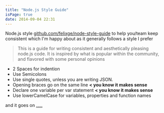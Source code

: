 ```yaml
---
title: "Node.js Style Guide"
isPage: true
date: 2014-09-04 22:31
---
```



Node.js style [github.com/felixge/node-style-guide](https://github.com/felixge/node-style-guide) to help you/team keep consistent which I'm happy about as it generally follows a style I prefer

> This is a guide for writing consistent and aesthetically pleasing node.js code. It is inspired by what is popular within the community, and flavored with some personal opinions


* 2 Spaces for indention
* Use Semicolons
* Use single quotes, unless you are writing JSON.
* Opening braces go on the same line **< you know it makes sense**
* Declare one variable per var statement **< you know it makes sense**
* Use lowerCamelCase for variables, properties and function names


and it goes on [.....](https://github.com/felixge/node-style-guide)
